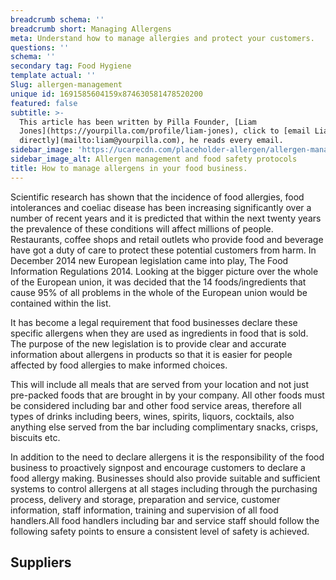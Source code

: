 ```yaml
---
breadcrumb schema: ''
breadcrumb short: Managing Allergens
meta: Understand how to manage allergies and protect your customers.
questions: ''
schema: ''
secondary tag: Food Hygiene
template actual: ''
Slug: allergen-management
unique id: 1691585604159x874630581478520200
featured: false
subtitle: >-
  This article has been written by Pilla Founder, [Liam
  Jones](https://yourpilla.com/profile/liam-jones), click to [email Liam
  directly](mailto:liam@yourpilla.com), he reads every email.
sidebar_image: 'https://ucarecdn.com/placeholder-allergen/allergen-management.jpg'
sidebar_image_alt: Allergen management and food safety protocols
title: How to manage allergens in your food business.
---
```

Scientific research has shown that the incidence of food allergies, food intolerances and coeliac disease has been increasing significantly over a number of recent years and it is predicted that within the next twenty years the prevalence of these conditions will affect millions of people.
Restaurants, coffee shops and retail outlets who provide food and beverage have got a duty of care to protect these potential customers from harm. In December 2014 new European legislation came into play, The Food Information Regulations 2014. Looking at the bigger picture over the whole of the European union, it was decided that the 14 foods/ingredients that cause 95% of all problems in the whole of the European union would be contained within the list. 

 It has become a legal requirement that food businesses declare these specific allergens when they are used as ingredients in food that is sold. The purpose of the new legislation is to provide clear and accurate information about allergens in products so that it is easier for people affected by food allergies to make informed choices. 

 This will include all meals that are served from your location and not just pre-packed foods that are brought in by your company. All other foods must be considered including bar and other food service areas, therefore all types of drinks including beers, wines, spirits, liquors, cocktails, also anything else served from the bar including complimentary snacks, crisps, biscuits etc.

 In addition to the need to declare allergens it is the responsibility of the food business to proactively signpost and encourage customers to declare a food allergy making. Businesses should also provide suitable and sufficient systems to control allergens at all stages including through the purchasing process, delivery and storage, preparation and service, customer information, staff information, training and supervision of all food handlers.All food handlers including bar and service staff should follow the following safety points to ensure a consistent level of safety is achieved.

 ## Suppliers
